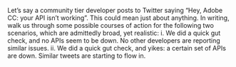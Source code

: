 Let’s say a community tier developer posts to Twitter saying “Hey, Adobe CC: your API isn’t working”. This could
mean just about anything.
In writing, walk us through some possible courses of action for the following two scenarios, which are admittedly broad, yet realistic:
i. We did a quick gut check, and no APIs seem to be down. No other developers are reporting similar issues. ii. We did a quick gut check, and yikes: a certain set of APIs are down. Similar tweets are starting to flow in.
